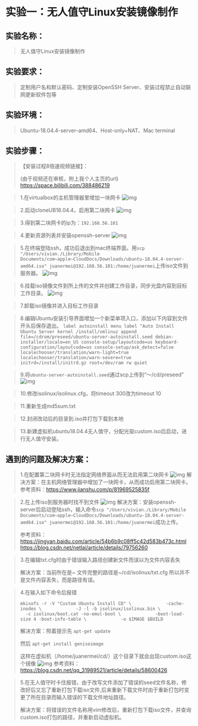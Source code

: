 # 实验一：无人值守Linux安装镜像制作
## 实验名称：
> 无人值守Linux安装镜像制作


## 实验要求：
> 定制用户名和默认密码、定制安装OpenSSH Server、安装过程禁止自动联网更新软件包等


## 实验环境：
> Ubuntu-18.04.4-server-amd64、Host-only+NAT、Mac terminal


## 实验步骤：
> 【安装过程8倍速视频链接】：
> 
>(由于视频还在审核，附上我个人主页的url)
>https://space.bilibili.com/388486219
>

>1.在virtualbox的主机管理器里增加一块网卡
![img](img/../主机网络管理器增加一块网卡.jpg)

>2.启动cloneUB18.04.4，启用第二块网卡
![img](第二块网卡成功启用.jpg)

>3.得到第二块网卡的ip为：`192.168.56.101`

>4.更新资源列表并安装openssh-server
![img](安装ssh.jpeg)

>5.在终端登陆ssh，成功后退出到mac终端界面。用`scp "/Users/vivian./Library/Mobile Documents/com~apple~CloudDocs/Downloads/ubuntu-18.04.4-server-amd64.iso" juanermei@192.168.56.101:/home/juanermei`上传iso文件到服务器。
![img](上传iso.png)

>6.挂载iso镜像文件到所上传的文件并创建工作目录，同步光盘内容到目标工作目录。
![img](同步光盘.png)

>7.卸载iso镜像并进入目标工作目录

>8.编辑Ubuntu安装引导界面增加一个新菜单项入口，添加以下内容到文件开头后保存退出。
`label autoinstall
  menu label ^Auto Install Ubuntu Server
  kernel /install/vmlinuz
  append  file=/cdrom/preseed/ubuntu-server-autoinstall.seed debian-installer/locale=en_US console-setup/layoutcode=us keyboard-configuration/layoutcode=us console-setup/ask_detect=false localechooser/translation/warn-light=true localechooser/translation/warn-severe=true initrd=/install/initrd.gz root=/dev/ram rw quiet`
  
>9.将`ubuntu-server-autoinstall.seed`通过scp上传到“～/cd/preseed”
![img](成功上传seed文件.png)

>10.修改isolinux/isolinux.cfg，将timeout 300改为timeout 10

>11.重新生成md5sum.txt

>12.封闭改动后的目录到.iso并打包下载到本地

>13.新建虚拟机ubuntu18.04.4无人值守，分配光驱custom.iso后启动，进行无人值守安装。

## 遇到的问题及解决方案：
> 1.在配置第二块网卡时无法指定网络界面从而无法启用第二块网卡
> ![img](无法指定网络界面.png)
> 解决方案：在主机网络管理器中增加了一块网卡，从而成功启用第二块网卡。
> 参考资料：https://www.jianshu.com/p/81969525835f

> 2.在上传iso到服务器时找不到文件
> ![img](上传iso找不到文件.png)
> 解决方案：安装openssh-server后启动登陆ssh，输入命令`scp "/Users/vivian./Library/Mobile Documents/com~apple~CloudDocs/Downloads/ubuntu-18.04.4-server-amd64.iso" juanermei@192.168.56.101:/home/juanermei`成功上传。
> 
> 参考资料：
> https://jingyan.baidu.com/article/54b6b9c08ff5c42d583b473c.html
https://blog.csdn.net/netlai/article/details/79756260

>3.在编辑txt.cfg时由于错误输入路径创建新文件而误以为文件内容丢失
>
>解决方案：当前所在是~  文件完整的路径是~/cd/isolinux/txt.cfg   所以并不是文件内容丢失，而是路径有误。

>4.在输入如下命令后报错
>
>`mkisofs -r -V "Custom Ubuntu Install CD" \
            -cache-inodes \
            -J -l -b isolinux/isolinux.bin \
            -c isolinux/boot.cat -no-emul-boot \
            -boot-load-size 4 -boot-info-table \
            -o $IMAGE $BUILD`
>
>解决方案：照着提示先
>`apt-get update`
>
>然后
>`apt-get install genisoimage`
>
>这样在虚拟机（/home/juanermei/cd/）这个目录下就会出现custom.iso这个镜像
![img](报错解决.png)
参考资料：
https://blog.csdn.net/qq_31989521/article/details/58600426

>5.在无人值守时卡住报错，由于改写文件添加了错误的seed文件名称，修改好后又忘了重新打包下载iso文件,后来重新下载文件时由于重新打包时变更了所在目录而输入错误的下载文件地址路径。
>
>解决方案：将错误的文件名称用vim修改后，重新打包下载iso文件，并查询custom.iso打包的路径，并重新启动虚拟机。